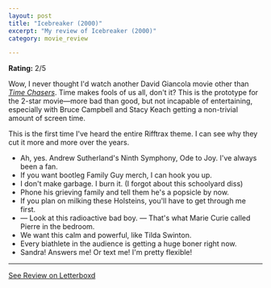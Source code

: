 ```yaml
---
layout: post
title: "Icebreaker (2000)"
excerpt: "My review of Icebreaker (2000)"
category: movie_review

---
```


**Rating:** 2/5

Wow, I never thought I'd watch another David Giancola movie other than <a href="https://boxd.it/5VTZmb"><i>Time Chasers</i></a>. Time makes fools of us all, don't it? This is the prototype for the 2-star movie—more bad than good, but not incapable of entertaining, especially with Bruce Campbell and Stacy Keach getting a non-trivial amount of screen time.

This is the first time I've heard the entire Rifftrax theme. I can see why they cut it more and more over the years.

* Ah, yes. Andrew Sutherland's Ninth Symphony, Ode to Joy. I've always been a fan.
* If you want bootleg Family Guy merch, I can hook you up.
* I don't make garbage. I burn it. (I forgot about this schoolyard diss)
* Phone his grieving family and tell them he's a popsicle by now.
* If you plan on milking these Holsteins, you'll have to get through me first.
* — Look at this radioactive bad boy. — That's what Marie Curie called Pierre in the bedroom.
* We want this calm and powerful, like Tilda Swinton.
* Every biathlete in the audience is getting a huge boner right now.
* Sandra! Answers me! Or text me! I'm pretty flexible!


<hr>

[See Review on Letterboxd](https://boxd.it/9fZVEB)

